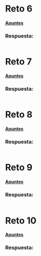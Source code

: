 # Reto 6
#### [Apuntes]()

### Respuesta:
```JavaScript

```

# Reto 7
#### [Apuntes]()

### Respuesta:
```JavaScript

```

# Reto 8
#### [Apuntes]()

### Respuesta:
```JavaScript

```

# Reto 9
#### [Apuntes]()

### Respuesta:
```JavaScript

```

# Reto 10
#### [Apuntes]()

### Respuesta:
```JavaScript

```

